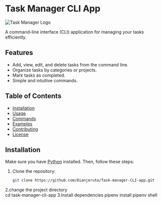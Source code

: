 # Task Manager CLI App

![Task Manager Logo](path/to/your/logo.png)

A command-line interface (CLI) application for managing your tasks efficiently.

## Features

- Add, view, edit, and delete tasks from the command line.
- Organize tasks by categories or projects.
- Mark tasks as completed.
- Simple and intuitive commands.

## Table of Contents

- [Installation](#installation)
- [Usage](#usage)
- [Commands](#commands)
- [Examples](#examples)
- [Contributing](#contributing)
- [License](#license)

## Installation

Make sure you have [Python](https://www.python.org/) installed. Then, follow these steps:

1. Clone the repository:

   ```bash
   git clone https://github.com/Dianjeruto/Task-manager-CLI-app.git
2.change the project directory   
cd task-manager-cli-app
3.Install dependencies
pipenv install
pipenv shell

   

